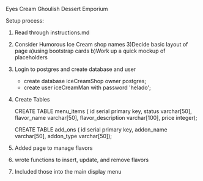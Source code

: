 Eyes Cream Ghoulish Dessert Emporium

Setup process:
1) Read through instructions.md
2) Consider Humorous Ice Cream shop names
3)Decide basic layout of page
	a)using bootstrap cards
	b)Work up a quick mockup of placeholders
4) Login to postgres and create database and user
	- create database iceCreamShop owner postgres;
	- create user iceCreamMan with password 'helado';
5) Create Tables
	
	CREATE TABLE menu_items (
	id serial primary key,
	status varchar[50],
	flavor_name varchar[50],
	flavor_description varchar[100],
	price integer);
	
	CREATE TABLE add_ons (
	id serial primary key,
	addon_name varchar[50],
	addon_type varchar[50]);

6) Added page to manage flavors
7) wrote functions to insert, update, and remove flavors
8) Included those into the main display menu

